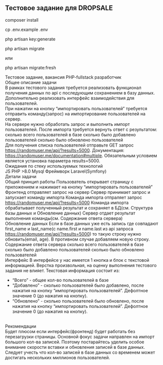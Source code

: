 ## Тестовое задание для DROPSALE
<p>composer install</p>
<p>cp .env.example .env</p>
<p>php artisan key:generate</p>
<p>php artisan migrate</p>
<p>или</p>
<p>php artisan migrate:fresh</p>

Тестовое задание, вакансия PHP-fullstack разработчик
<br>
Общее описание задачи
<br>
В рамках тестового задания требуется реализовать функционал получения данных по api с последующим сохранением в базу данных. Дополнительно реализовать интерфейс взаимодействия для пользователей.
<br>
При нажатии на кнопку “импортировать пользователей” требуется отправить команду(запрос) на импортирование пользователей на сервер. 
<br>
На сервере нужно обработать запрос и выполнить импорт пользователей. После импорта требуется вернуть ответ с результатом:
сколько всего пользователей в базе
сколько было добавлено пользователей
сколько было обновлено пользователей
<br>
Для получения списка пользователей отправьте GET запрос https://randomuser.me/api/?results=5000. Документация: https://randomuser.me/documentation#multiple. Обязательным условием является установка параметра results=5000.
<br>
Ожидания по стеку используемых технологий
<br>
JS
PHP >8.0
Mysql 
Фреймворк Laravel(Symfony)
<br>
Детали задачи
<br>
Общий принцип работы
Пользователь открывает страницу с приложением и нажимает на кнопку “импортировать пользователей”
Фронтенд отправляет запрос на сервер
Сервер принимает запрос и запускает команду импорта
Команда импорта отпраляет запрос https://randomuser.me/api/?results=5000
Команда импорта обрабатывает полученный результат и сохраняет в БД(см. Структура базы данных и Обновление данных)
Сервер отдает результат выполнения команды(см. Содержание ответа сервера)
<br>
Обновление данных
Если в базе данных уже есть запись где совпадают first_name и last_name(с name.first и name.last из api запроса https://randomuser.me/api/?results=5000) то такую строку нужно обновить(email, age). В противном случае добавляем новую строку.
<br>
Содержание ответа сервера
сколько всего пользователей в базе
сколько было добавлено пользователей
сколько было обновлено пользователей
<br>
Интерфейс
В интерфейсе у нас имеется 1 кнопка и блок с текстовой информацией. Верстка произвольная, на оценку выполнения тестового задания не влияет.
Текстовая информация состоит из:
-  “Всего” - общее кол-во пользователей в базе
-  “Добавлено” - сколько пользователей было добавлено, после нажатия на кнопку “импортировать пользователей”. Дефолтное значение 0 (до нажатия на кнопку).
-  “Обновлено” - сколько пользователей было обновлено, после нажатия на кнопку “импортировать пользователей”. Дефолтное значение 0 (до нажатия на кнопку).
<br>
Рекомендации
<br>
Будет плюсом если интерфейс(фронтенд) будет работать без перезагрузки страницы.
Основной фокус задачи направлен на импорт большого кол-ва записей. Поэтому постарайтесь уделить особое внимание скорости вставки и обновления записей в базе данных.
Следует учесть что кол-во записей в базе данных со временем может достигать нескольких миллионов пользователей.
